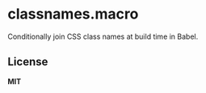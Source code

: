 # classnames.macro

Conditionally join CSS class names at build time in Babel.

## License

**MIT**
